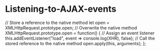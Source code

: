 # Listening-to-AJAX-events

// Store a reference to the native method
let open = XMLHttpRequest.prototype.open;
// Overwrite the native method
XMLHttpRequest.prototype.open = function() {
 // Assign an event listener
 this.addEventListener("load", event => console.log(XHR), false);
 // Call the stored reference to the native method
 open.apply(this, arguments);
};
